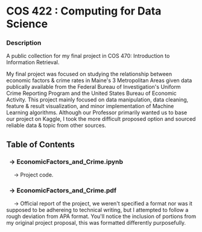 # COS 422 : Computing for Data Science

### Description
A public collection for my final project in COS 470: Introduction to Information Retrieval.

My final project was focused on studying the relationship between economic factors & crime rates in Maine's 3 Metropolitan Areas given data publically available from the Federal Bureau of Investigation's Uniform Crime Reporting Program and the United States Bureau of Economic Activity. This project mainly focused on data manipulation, data cleaning, feature & result visualization, and minor implementation of Machine Learning algorithms. Although our Professor primarily wanted us to base our project on Kaggle, I took the more difficult proposed option and sourced reliable data & topic from other sources.

## Table of Contents
### &nbsp; -> EconomicFactors_and_Crime.ipynb
&nbsp;&nbsp;&nbsp;&nbsp; -> Project code.
### &nbsp; -> EconomicFactors_and_Crime.pdf
&nbsp;&nbsp;&nbsp;&nbsp; -> Official report of the project, we weren't specified a format nor was it supposed to be adhereing to technical writing, but I attempted to follow a rough deviation from APA format. You'll notice the inclusion of portions from my original project proposal, this was formatted differently purposefully.
